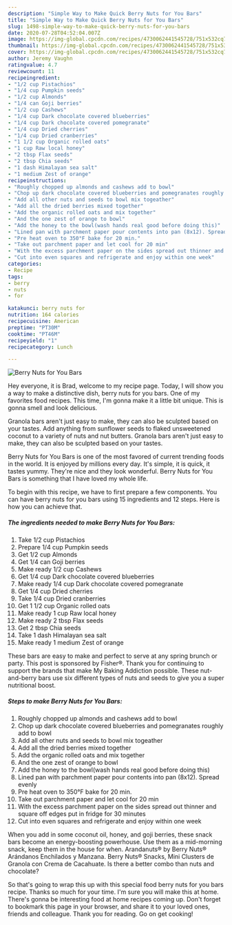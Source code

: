 ```yaml
---
description: "Simple Way to Make Quick Berry Nuts for You Bars"
title: "Simple Way to Make Quick Berry Nuts for You Bars"
slug: 1498-simple-way-to-make-quick-berry-nuts-for-you-bars
date: 2020-07-28T04:52:04.007Z
image: https://img-global.cpcdn.com/recipes/4730062441545728/751x532cq70/berry-nuts-for-you-bars-recipe-main-photo.jpg
thumbnail: https://img-global.cpcdn.com/recipes/4730062441545728/751x532cq70/berry-nuts-for-you-bars-recipe-main-photo.jpg
cover: https://img-global.cpcdn.com/recipes/4730062441545728/751x532cq70/berry-nuts-for-you-bars-recipe-main-photo.jpg
author: Jeremy Vaughn
ratingvalue: 4.7
reviewcount: 11
recipeingredient:
- "1/2 cup Pistachios"
- "1/4 cup Pumpkin seeds"
- "1/2 cup Almonds"
- "1/4 can Goji berries"
- "1/2 cup Cashews"
- "1/4 cup Dark chocolate covered blueberries"
- "1/4 cup Dark chocolate covered pomegranate"
- "1/4 cup Dried cherries"
- "1/4 cup Dried cranberries"
- "1 1/2 cup Organic rolled oats"
- "1 cup Raw local honey"
- "2 tbsp Flax seeds"
- "2 tbsp Chia seeds"
- "1 dash Himalayan sea salt"
- "1 medium Zest of orange"
recipeinstructions:
- "Roughly chopped up almonds and cashews add to bowl"
- "Chop up dark chocolate covered blueberries and pomegranates roughly add to bowl"
- "Add all other nuts and seeds to bowl mix togeather"
- "Add all the dried berries mixed together"
- "Add the organic rolled oats and mix together"
- "And the one zest of orange to bowl"
- "Add the honey to the bowl(wash hands real good before doing this)"
- "Lined pan with parchment paper pour contents into pan (8x12). Spread evenly"
- "Pre heat oven to 350°F bake for 20 min."
- "Take out parchment paper and let cool for 20 min"
- "With the excess parchment paper on the sides spread out thinner and square off edges put in fridge for 30 minutes"
- "Cut into even squares and refrigerate and enjoy within one week"
categories:
- Recipe
tags:
- berry
- nuts
- for

katakunci: berry nuts for 
nutrition: 164 calories
recipecuisine: American
preptime: "PT30M"
cooktime: "PT46M"
recipeyield: "1"
recipecategory: Lunch

---
```



![Berry Nuts for You Bars](https://img-global.cpcdn.com/recipes/4730062441545728/751x532cq70/berry-nuts-for-you-bars-recipe-main-photo.jpg)

Hey everyone, it is Brad, welcome to my recipe page. Today, I will show you a way to make a distinctive dish, berry nuts for you bars. One of my favorites food recipes. This time, I'm gonna make it a little bit unique. This is gonna smell and look delicious.

Granola bars aren&#39;t just easy to make, they can also be sculpted based on your tastes. Add anything from sunflower seeds to flaked unsweetened coconut to a variety of nuts and nut butters. Granola bars aren&#39;t just easy to make, they can also be sculpted based on your tastes.

Berry Nuts for You Bars is one of the most favored of current trending foods in the world. It is enjoyed by millions every day. It's simple, it is quick, it tastes yummy. They're nice and they look wonderful. Berry Nuts for You Bars is something that I have loved my whole life.


To begin with this recipe, we have to first prepare a few components. You can have berry nuts for you bars using 15 ingredients and 12 steps. Here is how you can achieve that.

<!--inarticleads1-->

##### The ingredients needed to make Berry Nuts for You Bars:

1. Take 1/2 cup Pistachios
1. Prepare 1/4 cup Pumpkin seeds
1. Get 1/2 cup Almonds
1. Get 1/4 can Goji berries
1. Make ready 1/2 cup Cashews
1. Get 1/4 cup Dark chocolate covered blueberries
1. Make ready 1/4 cup Dark chocolate covered pomegranate
1. Get 1/4 cup Dried cherries
1. Take 1/4 cup Dried cranberries
1. Get 1 1/2 cup Organic rolled oats
1. Make ready 1 cup Raw local honey
1. Make ready 2 tbsp Flax seeds
1. Get 2 tbsp Chia seeds
1. Take 1 dash Himalayan sea salt
1. Make ready 1 medium Zest of orange


These bars are easy to make and perfect to serve at any spring brunch or party. This post is sponsored by Fisher®. Thank you for continuing to support the brands that make My Baking Addiction possible. These nut-and-berry bars use six different types of nuts and seeds to give you a super nutritional boost. 

<!--inarticleads2-->

##### Steps to make Berry Nuts for You Bars:

1. Roughly chopped up almonds and cashews add to bowl
1. Chop up dark chocolate covered blueberries and pomegranates roughly add to bowl
1. Add all other nuts and seeds to bowl mix togeather
1. Add all the dried berries mixed together
1. Add the organic rolled oats and mix together
1. And the one zest of orange to bowl
1. Add the honey to the bowl(wash hands real good before doing this)
1. Lined pan with parchment paper pour contents into pan (8x12). Spread evenly
1. Pre heat oven to 350°F bake for 20 min.
1. Take out parchment paper and let cool for 20 min
1. With the excess parchment paper on the sides spread out thinner and square off edges put in fridge for 30 minutes
1. Cut into even squares and refrigerate and enjoy within one week


When you add in some coconut oil, honey, and goji berries, these snack bars become an energy-boosting powerhouse. Use them as a mid-morning snack, keep them in the house for when. Arandanuts® by Berry Nuts® Arándanos Enchilados y Manzana. Berry Nuts® Snacks, Mini Clusters de Granola con Crema de Cacahuate. Is there a better combo than nuts and chocolate? 

So that's going to wrap this up with this special food berry nuts for you bars recipe. Thanks so much for your time. I'm sure you will make this at home. There's gonna be interesting food at home recipes coming up. Don't forget to bookmark this page in your browser, and share it to your loved ones, friends and colleague. Thank you for reading. Go on get cooking!
